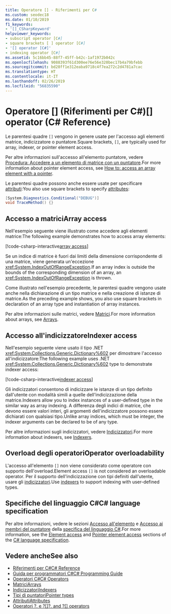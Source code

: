 ```yaml
---
title: Operatore [] - Riferimenti per C#
ms.custom: seodec18
ms.date: 01/10/2019
f1_keywords:
- '[]_CSharpKeyword'
helpviewer_keywords:
- subscript operator [C#]
- square brackets [ ] operator [C#]
- '[] operator [C#]'
- indexing operator [C#]
ms.assetid: 5c16bb45-88f7-45ff-b42c-1af1972b042c
ms.openlocfilehash: 9088393f61d300ee76e56e320bec17b4a79bfebb
ms.sourcegitcommit: bd28ff1e312eaba9718c4f7ea272c2d4781a7cac
ms.translationtype: HT
ms.contentlocale: it-IT
ms.lasthandoff: 02/26/2019
ms.locfileid: "56835590"
---
```

# <a name="-operator-c-reference"></a><span data-ttu-id="3af73-102">Operatore [] (Riferimenti per C#)</span><span class="sxs-lookup"><span data-stu-id="3af73-102">[] operator (C# Reference)</span></span>

<span data-ttu-id="3af73-103">Le parentesi quadre `[]` vengono in genere usate per l'accesso agli elementi matrice, indicizzatore o puntatore.</span><span class="sxs-lookup"><span data-stu-id="3af73-103">Square brackets, `[]`, are typically used for array, indexer, or pointer element access.</span></span>

<span data-ttu-id="3af73-104">Per altre informazioni sull'accesso all'elemento puntatore, vedere [Procedura: Accedere a un elemento di matrice con un puntatore](../../programming-guide/unsafe-code-pointers/how-to-access-an-array-element-with-a-pointer.md).</span><span class="sxs-lookup"><span data-stu-id="3af73-104">For more information about pointer element access, see [How to: access an array element with a pointer](../../programming-guide/unsafe-code-pointers/how-to-access-an-array-element-with-a-pointer.md).</span></span>

<span data-ttu-id="3af73-105">Le parentesi quadre possono anche essere usate per specificare [attributi](../../programming-guide/concepts/attributes/index.md):</span><span class="sxs-lookup"><span data-stu-id="3af73-105">You also use square brackets to specify [attributes](../../programming-guide/concepts/attributes/index.md):</span></span>

```csharp
[System.Diagnostics.Conditional("DEBUG")]
void TraceMethod() {}
```

## <a name="array-access"></a><span data-ttu-id="3af73-106">Accesso a matrici</span><span class="sxs-lookup"><span data-stu-id="3af73-106">Array access</span></span>

<span data-ttu-id="3af73-107">Nell'esempio seguente viene illustrato come accedere agli elementi matrice:</span><span class="sxs-lookup"><span data-stu-id="3af73-107">The following example demonstrates how to access array elements:</span></span>

[!code-csharp-interactive[array access](~/samples/snippets/csharp/language-reference/operators/IndexOperatorExamples.cs#Arrays)]

<span data-ttu-id="3af73-108">Se un indice di matrice è fuori dai limiti della dimensione corrispondente di una matrice, viene generata un'eccezione <xref:System.IndexOutOfRangeException>.</span><span class="sxs-lookup"><span data-stu-id="3af73-108">If an array index is outside the bounds of the corresponding dimension of an array, an <xref:System.IndexOutOfRangeException> is thrown.</span></span>

<span data-ttu-id="3af73-109">Come illustrato nell'esempio precedente, le parentesi quadre vengono usate anche nella dichiarazione di un tipo matrice e nella creazione di istanze di matrice.</span><span class="sxs-lookup"><span data-stu-id="3af73-109">As the preceding example shows, you also use square brackets in declaration of an array type and instantiation of array instances.</span></span>

<span data-ttu-id="3af73-110">Per altre informazioni sulle matrici, vedere [Matrici](../../programming-guide/arrays/index.md).</span><span class="sxs-lookup"><span data-stu-id="3af73-110">For more information about arrays, see [Arrays](../../programming-guide/arrays/index.md).</span></span>

## <a name="indexer-access"></a><span data-ttu-id="3af73-111">Accesso all'indicizzatore</span><span class="sxs-lookup"><span data-stu-id="3af73-111">Indexer access</span></span>

<span data-ttu-id="3af73-112">Nell'esempio seguente viene usato il tipo .NET <xref:System.Collections.Generic.Dictionary%602> per dimostrare l'accesso all'indicizzatore:</span><span class="sxs-lookup"><span data-stu-id="3af73-112">The following example uses .NET <xref:System.Collections.Generic.Dictionary%602> type to demonstrate indexer access:</span></span>

[!code-csharp-interactive[indexer access](~/samples/snippets/csharp/language-reference/operators/IndexOperatorExamples.cs#Indexers)]

<span data-ttu-id="3af73-113">Gli indicizzatori consentono di indicizzare le istanze di un tipo definito dall'utente con modalità simili a quelle dell'indicizzazione della matrice.</span><span class="sxs-lookup"><span data-stu-id="3af73-113">Indexers allow you to index instances of a user-defined type in the similar way as array indexing.</span></span> <span data-ttu-id="3af73-114">A differenza degli indici di matrice, che devono essere valori interi, gli argomenti dell'indicizzatore possono essere dichiarati con qualsiasi tipo.</span><span class="sxs-lookup"><span data-stu-id="3af73-114">Unlike array indices, which must be integer, the indexer arguments can be declared to be of any type.</span></span>

<span data-ttu-id="3af73-115">Per altre informazioni sugli indicizzatori, vedere [Indicizzatori](../../programming-guide/indexers/index.md).</span><span class="sxs-lookup"><span data-stu-id="3af73-115">For more information about indexers, see [Indexers](../../programming-guide/indexers/index.md).</span></span>

## <a name="operator-overloadability"></a><span data-ttu-id="3af73-116">Overload degli operatori</span><span class="sxs-lookup"><span data-stu-id="3af73-116">Operator overloadability</span></span>

<span data-ttu-id="3af73-117">L'accesso all'elemento `[]` non viene considerato come operatore con supporto dell'overload.</span><span class="sxs-lookup"><span data-stu-id="3af73-117">Element access `[]` is not considered an overloadable operator.</span></span> <span data-ttu-id="3af73-118">Per il supporto dell'indicizzazione con tipi definiti dall'utente, usare gli [indicizzatori](../../programming-guide/indexers/index.md).</span><span class="sxs-lookup"><span data-stu-id="3af73-118">Use [indexers](../../programming-guide/indexers/index.md) to support indexing with user-defined types.</span></span>

## <a name="c-language-specification"></a><span data-ttu-id="3af73-119">Specifiche del linguaggio C#</span><span class="sxs-lookup"><span data-stu-id="3af73-119">C# language specification</span></span>

<span data-ttu-id="3af73-120">Per altre informazioni, vedere le sezioni [Accesso all'elemento](~/_csharplang/spec/expressions.md#element-access) e [Accesso ai membri del puntatore](~/_csharplang/spec/unsafe-code.md#pointer-element-access) della [specifica del linguaggio C#](../language-specification/index.md).</span><span class="sxs-lookup"><span data-stu-id="3af73-120">For more information, see the [Element access](~/_csharplang/spec/expressions.md#element-access) and [Pointer element access](~/_csharplang/spec/unsafe-code.md#pointer-element-access) sections of the [C# language specification](../language-specification/index.md).</span></span>

## <a name="see-also"></a><span data-ttu-id="3af73-121">Vedere anche</span><span class="sxs-lookup"><span data-stu-id="3af73-121">See also</span></span>

- [<span data-ttu-id="3af73-122">Riferimenti per C#</span><span class="sxs-lookup"><span data-stu-id="3af73-122">C# Reference</span></span>](../index.md)
- [<span data-ttu-id="3af73-123">Guida per programmatori C#</span><span class="sxs-lookup"><span data-stu-id="3af73-123">C# Programming Guide</span></span>](../../programming-guide/index.md)
- [<span data-ttu-id="3af73-124">Operatori C#</span><span class="sxs-lookup"><span data-stu-id="3af73-124">C# Operators</span></span>](index.md)
- [<span data-ttu-id="3af73-125">Matrici</span><span class="sxs-lookup"><span data-stu-id="3af73-125">Arrays</span></span>](../../programming-guide/arrays/index.md)
- [<span data-ttu-id="3af73-126">Indicizzatori</span><span class="sxs-lookup"><span data-stu-id="3af73-126">Indexers</span></span>](../../programming-guide/indexers/index.md)
- [<span data-ttu-id="3af73-127">Tipi di puntatori</span><span class="sxs-lookup"><span data-stu-id="3af73-127">Pointer types</span></span>](../../programming-guide/unsafe-code-pointers/pointer-types.md)
- [<span data-ttu-id="3af73-128">Attributi</span><span class="sxs-lookup"><span data-stu-id="3af73-128">Attributes</span></span>](../../programming-guide/concepts/attributes/index.md)
- <span data-ttu-id="3af73-129">[Operatori ?. e ?[]](null-conditional-operators.md)</span><span class="sxs-lookup"><span data-stu-id="3af73-129">[?. and ?[] operators](null-conditional-operators.md)</span></span>